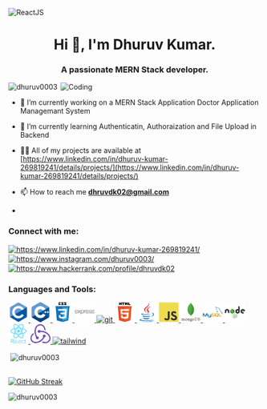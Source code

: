 ![ReactJS](https://github.com/dhuruv0003/dhuruv0003/assets/116896454/ac39d32d-f8a6-4056-a029-a47df177704f)

<h1 align="center">Hi 👋, I'm Dhuruv Kumar.</h1>
<h3 align="center">A passionate MERN Stack developer.</h3>
<img align="right" alt="Coding" width="400" src="https://media.tenor.com/rePDfDWO3XoAAAAd/hacking.gif">
<p align="left"> <img src="https://komarev.com/ghpvc/?username=dhuruv0003&label=Profile%20views&color=0e75b6&style=flat" alt="dhuruv0003" /> </p>

- 🔭 I’m currently working on a MERN Stack Application Doctor Application Managemant System <br>
- 🌱 I’m currently learning Authenticatin, Authoraization and File Upload in Backend <br>
- 👨‍💻 All of my projects are available at [https://www.linkedin.com/in/dhuruv-kumar-269819241/details/projects/](https://www.linkedin.com/in/dhuruv-kumar-269819241/details/projects/)

- 📫 How to reach me **dhruvdk02@gmail.com**
- 
<h3 align="left">Connect with me:</h3>
<p align="left">
<a href="https://www.linkedin.com/in/dhuruv-kumar/" target="blank"><img align="center" src="https://raw.githubusercontent.com/rahuldkjain/github-profile-readme-generator/master/src/images/icons/Social/linked-in-alt.svg" alt="https://www.linkedin.com/in/dhuruv-kumar-269819241/" height="30" width="40" /></a>
<a href="https://www.instagram.com/dhuruv0003/" target="blank"><img align="center" src="https://raw.githubusercontent.com/rahuldkjain/github-profile-readme-generator/master/src/images/icons/Social/instagram.svg" alt="https://www.instagram.com/dhuruv0003/" height="30" width="40" /></a>
  <a href="https://www.hackerrank.com/https://www.hackerrank.com/profile/dhruvdk02" target="blank"><img align="center" src="https://raw.githubusercontent.com/rahuldkjain/github-profile-readme-generator/master/src/images/icons/Social/hackerrank.svg" alt="https://www.hackerrank.com/profile/dhruvdk02" height="30" width="40" /></a>
<!-- <a href="https://leetcode.com/dhruvdk02/" target="blank"><img align="center" src="https://raw.githubusercontent.com/rahuldkjain/github-profile-readme-generator/master/src/images/icons/Social/leet-code.svg" alt="https://leetcode.com/dhruvdk02/" height="30" width="40" /></a> -->
</p>

<h3 align="left">Languages and Tools:</h3>
<p align="left"> <a href="https://www.cprogramming.com/" target="_blank" rel="noreferrer"> <img src="https://raw.githubusercontent.com/devicons/devicon/master/icons/c/c-original.svg" alt="c" width="40" height="40"/> </a> <a href="https://www.w3schools.com/cpp/" target="_blank" rel="noreferrer"> <img src="https://raw.githubusercontent.com/devicons/devicon/master/icons/cplusplus/cplusplus-original.svg" alt="cplusplus" width="40" height="40"/> </a> <a href="https://www.w3schools.com/css/" target="_blank" rel="noreferrer"> <img src="https://raw.githubusercontent.com/devicons/devicon/master/icons/css3/css3-original-wordmark.svg" alt="css3" width="40" height="40"/> </a> <a href="https://expressjs.com" target="_blank" rel="noreferrer"> <img src="https://raw.githubusercontent.com/devicons/devicon/master/icons/express/express-original-wordmark.svg" alt="express" width="40" height="40"/> </a> <a href="https://git-scm.com/" target="_blank" rel="noreferrer"> <img src="https://www.vectorlogo.zone/logos/git-scm/git-scm-icon.svg" alt="git" width="40" height="40"/> </a> <a href="https://www.w3.org/html/" target="_blank" rel="noreferrer"> <img src="https://raw.githubusercontent.com/devicons/devicon/master/icons/html5/html5-original-wordmark.svg" alt="html5" width="40" height="40"/> </a> <a href="https://www.java.com" target="_blank" rel="noreferrer"> <img src="https://raw.githubusercontent.com/devicons/devicon/master/icons/java/java-original.svg" alt="java" width="40" height="40"/> </a> <a href="https://developer.mozilla.org/en-US/docs/Web/JavaScript" target="_blank" rel="noreferrer"> <img src="https://raw.githubusercontent.com/devicons/devicon/master/icons/javascript/javascript-original.svg" alt="javascript" width="40" height="40"/> </a> <a href="https://www.mongodb.com/" target="_blank" rel="noreferrer"> <img src="https://raw.githubusercontent.com/devicons/devicon/master/icons/mongodb/mongodb-original-wordmark.svg" alt="mongodb" width="40" height="40"/> </a> <a href="https://www.mysql.com/" target="_blank" rel="noreferrer"> <img src="https://raw.githubusercontent.com/devicons/devicon/master/icons/mysql/mysql-original-wordmark.svg" alt="mysql" width="40" height="40"/> </a> <a href="https://nodejs.org" target="_blank" rel="noreferrer"> <img src="https://raw.githubusercontent.com/devicons/devicon/master/icons/nodejs/nodejs-original-wordmark.svg" alt="nodejs" width="40" height="40"/> </a> <a href="https://reactjs.org/" target="_blank" rel="noreferrer"> <img src="https://raw.githubusercontent.com/devicons/devicon/master/icons/react/react-original-wordmark.svg" alt="react" width="40" height="40"/> </a>  <a href="https://redux.js.org" target="_blank" rel="noreferrer"> <img src="https://raw.githubusercontent.com/devicons/devicon/master/icons/redux/redux-original.svg" alt="redux" width="40" height="40"/> </a> <a href="https://tailwindcss.com/" target="_blank" rel="noreferrer"> <img src="https://www.vectorlogo.zone/logos/tailwindcss/tailwindcss-icon.svg" alt="tailwind" width="40" height="40"/> </a> </p>


<p>&nbsp;<img align="center" src="https://github-readme-stats.vercel.app/api?username=dhuruv0003&show_icons=true&theme=radical&border_radius=9.9&card_width=490" alt="dhuruv0003" width="505" /></p>
<br/>
<a href="https://git.io/streak-stats"><img src="https://streak-stats.demolab.com?user=dhuruv0003&theme=radical" alt="GitHub Streak" /></a>
<br/>
 <p><img align="left" src="https://github-readme-stats.vercel.app/api/top-langs?username=dhuruv0003&show_icons=true&locale=en&layout=compact" alt="dhuruv0003" /></p>
